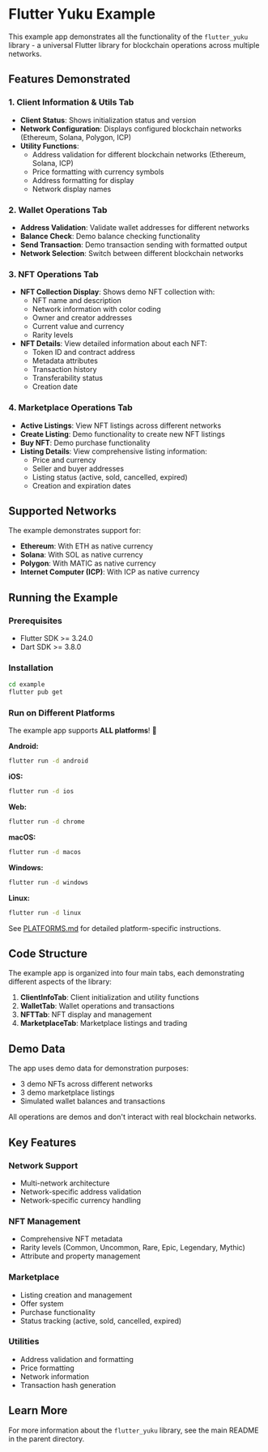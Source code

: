 # Flutter Yuku Example

This example app demonstrates all the functionality of the `flutter_yuku` library - a universal Flutter library for blockchain operations across multiple networks.

## Features Demonstrated

### 1. Client Information & Utils Tab
- **Client Status**: Shows initialization status and version
- **Network Configuration**: Displays configured blockchain networks (Ethereum, Solana, Polygon, ICP)
- **Utility Functions**:
  - Address validation for different blockchain networks (Ethereum, Solana, ICP)
  - Price formatting with currency symbols
  - Address formatting for display
  - Network display names

### 2. Wallet Operations Tab
- **Address Validation**: Validate wallet addresses for different networks
- **Balance Check**: Demo balance checking functionality
- **Send Transaction**: Demo transaction sending with formatted output
- **Network Selection**: Switch between different blockchain networks

### 3. NFT Operations Tab
- **NFT Collection Display**: Shows demo NFT collection with:
  - NFT name and description
  - Network information with color coding
  - Owner and creator addresses
  - Current value and currency
  - Rarity levels
- **NFT Details**: View detailed information about each NFT:
  - Token ID and contract address
  - Metadata attributes
  - Transaction history
  - Transferability status
  - Creation date

### 4. Marketplace Operations Tab
- **Active Listings**: View NFT listings across different networks
- **Create Listing**: Demo functionality to create new NFT listings
- **Buy NFT**: Demo purchase functionality
- **Listing Details**: View comprehensive listing information:
  - Price and currency
  - Seller and buyer addresses
  - Listing status (active, sold, cancelled, expired)
  - Creation and expiration dates

## Supported Networks

The example demonstrates support for:
- **Ethereum**: With ETH as native currency
- **Solana**: With SOL as native currency
- **Polygon**: With MATIC as native currency
- **Internet Computer (ICP)**: With ICP as native currency

## Running the Example

### Prerequisites
- Flutter SDK >= 3.24.0
- Dart SDK >= 3.8.0

### Installation

```bash
cd example
flutter pub get
```

### Run on Different Platforms

The example app supports **ALL platforms**! 🎉

**Android:**
```bash
flutter run -d android
```

**iOS:**
```bash
flutter run -d ios
```

**Web:**
```bash
flutter run -d chrome
```

**macOS:**
```bash
flutter run -d macos
```

**Windows:**
```bash
flutter run -d windows
```

**Linux:**
```bash
flutter run -d linux
```

See [PLATFORMS.md](PLATFORMS.md) for detailed platform-specific instructions.

## Code Structure

The example app is organized into four main tabs, each demonstrating different aspects of the library:

1. **ClientInfoTab**: Client initialization and utility functions
2. **WalletTab**: Wallet operations and transactions
3. **NFTTab**: NFT display and management
4. **MarketplaceTab**: Marketplace listings and trading

## Demo Data

The app uses demo data for demonstration purposes:
- 3 demo NFTs across different networks
- 3 demo marketplace listings
- Simulated wallet balances and transactions

All operations are demos and don't interact with real blockchain networks.

## Key Features

### Network Support
- Multi-network architecture
- Network-specific address validation
- Network-specific currency handling

### NFT Management
- Comprehensive NFT metadata
- Rarity levels (Common, Uncommon, Rare, Epic, Legendary, Mythic)
- Attribute and property management

### Marketplace
- Listing creation and management
- Offer system
- Purchase functionality
- Status tracking (active, sold, cancelled, expired)

### Utilities
- Address validation and formatting
- Price formatting
- Network information
- Transaction hash generation

## Learn More

For more information about the `flutter_yuku` library, see the main README in the parent directory.

